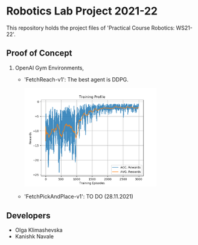 # Robotics Lab Project 2021-22

This repository holds the project files of 'Practical Course Robotics: WS21-22'.

## Proof of Concept

1. OpenAI Gym Environments,

    * 'FetchReach-v1': The best agent is DDPG.
        <p align="left">
            <img src="proof_of_concept/reach/data/Training Profile.png" width="350" title="hover text">
        </p>
    * 'FetchPickAndPlace-v1': TO DO (28.11.2021)

## Developers

* Olga Klimashevska
* Kanishk Navale